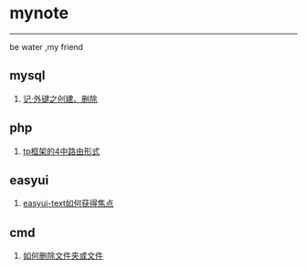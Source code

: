# mynote
---
be water ,my friend
## mysql
1. [记·外键之创建、删除](https://6ziliuliu.github.io/whatwhyhow.github.io/mysql1)

## php
1. [tp框架的4中路由形式](https://6ziliuliu.github.io/whatwhyhow.github.io/tp1)

## easyui
1. [easyui-text如何获得焦点](https://6ziliuliu.github.io/whatwhyhow.github.io/easyui1)

## cmd
1. [如何删除文件夹或文件](https://6ziliuliu.github.io/whatwhyhow.github.io/cmd.md)
